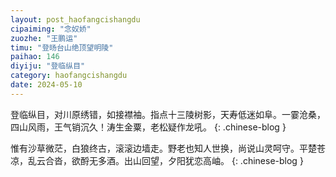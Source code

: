 ```yaml
---
layout: post_haofangcishangdu
cipaiming: "念奴娇"
zuozhe: "王鹏运"
timu: "登旸台山绝顶望明陵"
paihao: 146
diyiju: "登临纵目"
category: haofangcishangdu
date: 2024-05-10
---
```


登临纵目，对川原绣错，如接襟袖。指点十三陵树影，天寿低迷如阜。一霎沧桑，四山风雨，王气销沉久！涛生金粟，老松疑作龙吼。
{: .chinese-blog }

惟有沙草微茫，白狼终古，滚滚边墙走。野老也知人世换，尚说山灵呵守。平楚苍凉，乱云合沓，欲酹无多酒。出山回望，夕阳犹恋高岫。
{: .chinese-blog }
